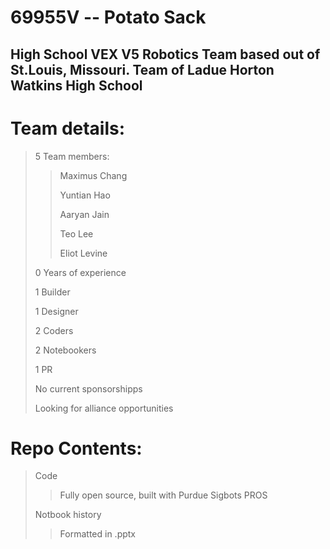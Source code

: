 # 69955V -- Potato Sack
## High School VEX V5 Robotics Team based out of St.Louis, Missouri. Team of Ladue Horton Watkins High School

# Team details:
> 5 Team members:
> 
> > Maximus Chang
> > 
> > Yuntian Hao
> > 
> > Aaryan Jain
> > 
> > Teo Lee
> > 
> > Eliot Levine
>
> 0 Years of experience
> 
> 1 Builder
>
> 1 Designer
> 
> 2 Coders
> 
> 2 Notebookers
> 
> 1 PR
> 
> No current sponsorshipps
> 
> Looking for alliance opportunities

# Repo Contents:
> Code
> 
> > Fully open source, built with Purdue Sigbots PROS
>
> Notbook history
> 
> > Formatted in .pptx
